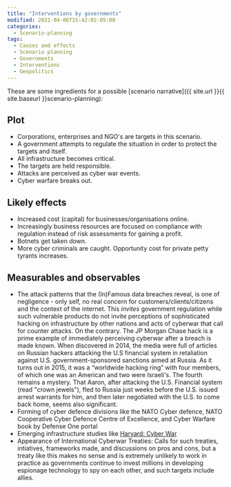 ```yaml
---
title: "Interventions by governments"
modified: 2021-04-06T15:42:02-05:00
categories:
  - Scenario-planning
tags:
  - Causes and effects
  - Scenario planning
  - Governments
  - Interventions
  - Geopolitics
---
```


These are some ingredients for a possible [scenario narrative]({{ site.url }}{{ site.baseurl }}scenario-planning):

## Plot
* Corporations, enterprises and NGO's are targets in this scenario.
* A government attempts to regulate the situation in order to protect the targets and itself.
* All infrastructure becomes critical.
* The targets are held responsible.
* Attacks are perceived as cyber war events.
* Cyber warfare breaks out.

## Likely effects

* Increased cost (capital) for businesses/organisations online.
* Increasingly business resources are focused on compliance with regulation instead of risk assessments for gaining a profit.
* Botnets get taken down.
* More cyber criminals are caught. Opportunity cost for private petty tyrants increases.

## Measurables and observables

* The attack patterns that the (In)Famous data breaches reveal, is one of negligence - only self, no real concern for customers/clients/citizens and the context of the internet. This *invites* government regulation while such vulnerable products do not invite perceptions of sophisticated hacking on infrastructure by other nations and acts of cyberwar that call for counter attacks. On the contrary. The JP Morgan Chase hack is a prime example of immediately perceiving cyberwar after a breach is made known. When discovered in 2014, the media were full of articles on Russian hackers attacking the U.S financial system in retaliation against U.S. government-sponsored sanctions aimed at Russia. As it turns out in 2015, it was a “worldwide hacking ring” with four members, of which one was an American and two were Israeli's. The fourth remains a mystery. That Aaron, after attacking the U.S. Financial system (read "crown jewels"), fled to Russia just weeks before the U.S. issued arrest warrants for him, and then later negotiated with the U.S. to come back home, seems also significant.
* Forming of cyber defence divisions like the NATO Cyber defence, NATO Cooperative Cyber Defence Centre of Excellence, and Cyber Warfare book by Defense One portal
* Emerging infrastructure studies like [Harvard: Cyber War](https://cyber.harvard.edu/cybersecurity/Cyberwar)
* Appearance of International Cyberwar Treaties: Calls for such treaties, intiatives, frameworks made, and discussions on pros and cons, but a treaty like this makes no sense and is extremely unlikely to work in practice as governments continue to invest millions in developing espionage technology to spy on each other, and such targets include allies.
